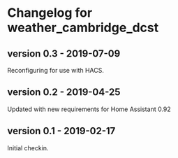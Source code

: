 # Changelog for weather_cambridge_dcst

## version 0.3 - 2019-07-09 

Reconfiguring for use with HACS.

## version 0.2 - 2019-04-25

Updated with new requirements for Home Assistant 0.92

## version 0.1  - 2019-02-17

Initial checkin.

